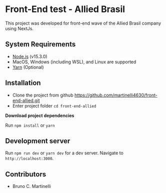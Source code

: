 

# Front-End test - Allied Brasil

  

This project was developed for front-end wave of the Allied Brasil company using NextJs.

  

## System Requirements

  

- [Node.js](https://nodejs.org/en/) (v15.3.0)
- MacOS, Windows (including WSL), and Linux are supported
- [Yarn](https://classic.yarnpkg.com/lang/en/docs/install/#debian-stable) (Optional)

  

## Installation

  

- Clone the project from github https://github.com/martinelli4630/front-end-allied.git
- Enter project folder `cd front-end-allied`

  

**Download project dependencies**


Run `npm install` or `yarn`

  

## Development server

  

Run `npm run dev` or `yarn dev` for a dev server. Navigate to `http://localhost:3000`. 



## Contributors

  

* Bruno C. Martinelli
